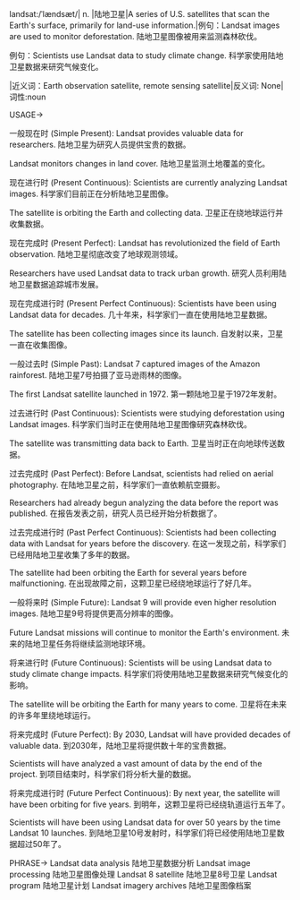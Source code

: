 landsat:/ˈlændsæt/| n. |陆地卫星|A series of U.S. satellites that scan the Earth's surface, primarily for land-use information.|例句：Landsat images are used to monitor deforestation. 陆地卫星图像被用来监测森林砍伐。

例句：Scientists use Landsat data to study climate change. 科学家使用陆地卫星数据来研究气候变化。

|近义词：Earth observation satellite, remote sensing satellite|反义词: None|词性:noun


USAGE->

一般现在时 (Simple Present):
Landsat provides valuable data for researchers. 陆地卫星为研究人员提供宝贵的数据。

Landsat monitors changes in land cover. 陆地卫星监测土地覆盖的变化。


现在进行时 (Present Continuous):
Scientists are currently analyzing Landsat images. 科学家们目前正在分析陆地卫星图像。

The satellite is orbiting the Earth and collecting data. 卫星正在绕地球运行并收集数据。


现在完成时 (Present Perfect):
Landsat has revolutionized the field of Earth observation. 陆地卫星彻底改变了地球观测领域。

Researchers have used Landsat data to track urban growth. 研究人员利用陆地卫星数据追踪城市发展。


现在完成进行时 (Present Perfect Continuous):
Scientists have been using Landsat data for decades. 几十年来，科学家们一直在使用陆地卫星数据。

The satellite has been collecting images since its launch. 自发射以来，卫星一直在收集图像。


一般过去时 (Simple Past):
Landsat 7 captured images of the Amazon rainforest. 陆地卫星7号拍摄了亚马逊雨林的图像。

The first Landsat satellite launched in 1972. 第一颗陆地卫星于1972年发射。


过去进行时 (Past Continuous):
Scientists were studying deforestation using Landsat images. 科学家们当时正在使用陆地卫星图像研究森林砍伐。

The satellite was transmitting data back to Earth. 卫星当时正在向地球传送数据。


过去完成时 (Past Perfect):
Before Landsat, scientists had relied on aerial photography. 在陆地卫星之前，科学家们一直依赖航空摄影。

Researchers had already begun analyzing the data before the report was published. 在报告发表之前，研究人员已经开始分析数据了。


过去完成进行时 (Past Perfect Continuous):
Scientists had been collecting data with Landsat for years before the discovery. 在这一发现之前，科学家们已经用陆地卫星收集了多年的数据。

The satellite had been orbiting the Earth for several years before malfunctioning. 在出现故障之前，这颗卫星已经绕地球运行了好几年。


一般将来时 (Simple Future):
Landsat 9 will provide even higher resolution images. 陆地卫星9号将提供更高分辨率的图像。

Future Landsat missions will continue to monitor the Earth's environment. 未来的陆地卫星任务将继续监测地球环境。


将来进行时 (Future Continuous):
Scientists will be using Landsat data to study climate change impacts. 科学家们将使用陆地卫星数据来研究气候变化的影响。

The satellite will be orbiting the Earth for many years to come. 卫星将在未来的许多年里绕地球运行。


将来完成时 (Future Perfect):
By 2030, Landsat will have provided decades of valuable data. 到2030年，陆地卫星将提供数十年的宝贵数据。

Scientists will have analyzed a vast amount of data by the end of the project. 到项目结束时，科学家们将分析大量的数据。


将来完成进行时 (Future Perfect Continuous):
By next year, the satellite will have been orbiting for five years. 到明年，这颗卫星将已经绕轨道运行五年了。

Scientists will have been using Landsat data for over 50 years by the time Landsat 10 launches. 到陆地卫星10号发射时，科学家们将已经使用陆地卫星数据超过50年了。



PHRASE->
Landsat data analysis 陆地卫星数据分析
Landsat image processing 陆地卫星图像处理
Landsat 8 satellite 陆地卫星8号卫星
Landsat program 陆地卫星计划
Landsat imagery archives 陆地卫星图像档案
